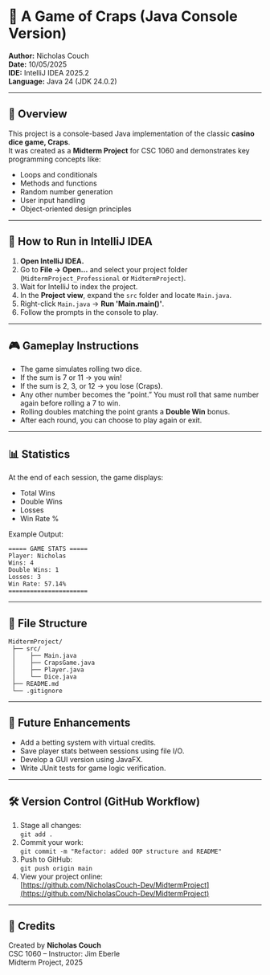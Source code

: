 # 🎲 A Game of Craps (Java Console Version)
**Author:** Nicholas Couch  
**Date:** 10/05/2025  
**IDE:** IntelliJ IDEA 2025.2  
**Language:** Java 24 (JDK 24.0.2)  

---

## 📘 Overview
This project is a console-based Java implementation of the classic **casino dice game, Craps**.  
It was created as a **Midterm Project** for CSC 1060 and demonstrates key programming concepts like:
- Loops and conditionals
- Methods and functions
- Random number generation
- User input handling
- Object-oriented design principles

---

## 🧠 How to Run in IntelliJ IDEA

1. **Open IntelliJ IDEA.**
2. Go to **File → Open...** and select your project folder (`MidtermProject_Professional` or `MidtermProject`).
3. Wait for IntelliJ to index the project.
4. In the **Project view**, expand the `src` folder and locate `Main.java`.
5. Right-click `Main.java` → **Run 'Main.main()'**.
6. Follow the prompts in the console to play.

---

## 🎮 Gameplay Instructions
- The game simulates rolling two dice.
- If the sum is 7 or 11 → you win!
- If the sum is 2, 3, or 12 → you lose (Craps).
- Any other number becomes the “point.” You must roll that same number again before rolling a 7 to win.
- Rolling doubles matching the point grants a **Double Win** bonus.
- After each round, you can choose to play again or exit.

---

## 📊 Statistics
At the end of each session, the game displays:
- Total Wins  
- Double Wins  
- Losses  
- Win Rate %  

Example Output:
```
===== GAME STATS =====
Player: Nicholas
Wins: 4
Double Wins: 1
Losses: 3
Win Rate: 57.14%
======================
```

---

## 🧩 File Structure
```
MidtermProject/
 ├── src/
 │    ├── Main.java
 │    ├── CrapsGame.java
 │    ├── Player.java
 │    └── Dice.java
 ├── README.md
 └── .gitignore
```

---

## 🚀 Future Enhancements
- Add a betting system with virtual credits.
- Save player stats between sessions using file I/O.
- Develop a GUI version using JavaFX.
- Write JUnit tests for game logic verification.

---

## 🛠️ Version Control (GitHub Workflow)
1. Stage all changes:  
   `git add .`
2. Commit your work:  
   `git commit -m "Refactor: added OOP structure and README"`
3. Push to GitHub:  
   `git push origin main`
4. View your project online:  
   [https://github.com/NicholasCouch-Dev/MidtermProject](https://github.com/NicholasCouch-Dev/MidtermProject)

---

## 🏁 Credits
Created by **Nicholas Couch**  
CSC 1060 – Instructor: Jim Eberle  
Midterm Project, 2025  
